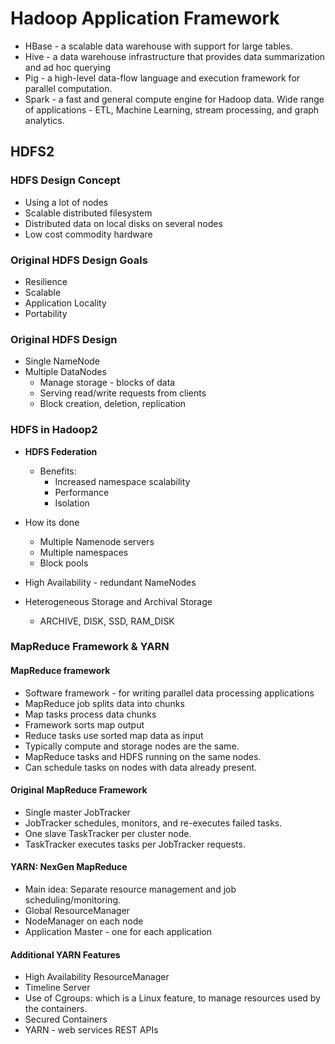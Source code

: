 # Hadoop Application Framework

- HBase - a scalable data warehouse with support for large tables.
- Hive - a data warehouse infrastructure that provides data summarization and ad hoc querying
- Pig - a high-level data-flow language and execution framework for parallel computation.
- Spark - a fast and general compute engine for Hadoop data. Wide range of applications - ETL, Machine Learning, stream processing, and graph analytics.

## HDFS2
### HDFS Design Concept
- Using a lot of nodes
- Scalable distributed filesystem
- Distributed data on local disks on several nodes
- Low cost commodity hardware

### Original HDFS Design Goals
- Resilience
- Scalable
- Application Locality
- Portability

### Original HDFS Design
- Single NameNode
- Multiple DataNodes
  - Manage storage - blocks of data
  - Serving read/write requests from clients
  - Block creation, deletion, replication

### HDFS in Hadoop2
- **HDFS Federation**
    - Benefits:
      - Increased namespace scalability
      - Performance
      - Isolation

- How its done
  - Multiple Namenode servers
  - Multiple namespaces
  - Block pools

- High Availability - redundant NameNodes
- Heterogeneous Storage and Archival Storage
  - ARCHIVE, DISK, SSD, RAM_DISK

### MapReduce Framework & YARN

#### MapReduce framework
- Software framework - for writing parallel data processing applications
- MapReduce job splits data into chunks
- Map tasks process data chunks
- Framework sorts map output
- Reduce tasks use sorted map data as input
- Typically compute and storage nodes are the same.
- MapReduce tasks and HDFS running on the same nodes.
- Can schedule tasks on nodes with data already present.

#### Original MapReduce Framework
- Single master JobTracker
- JobTracker schedules, monitors, and re-executes failed tasks.
- One slave TaskTracker per cluster node.
- TaskTracker executes tasks per JobTracker requests.

#### YARN: NexGen MapReduce
- Main idea: Separate resource management and job scheduling/monitoring.
- Global ResourceManager
- NodeManager on each node
- Application Master - one for each application

#### Additional YARN Features
- High Availability ResourceManager
- Timeline Server
- Use of Cgroups: which is a Linux feature, to manage resources used by the containers.
- Secured Containers
- YARN - web services REST APIs


